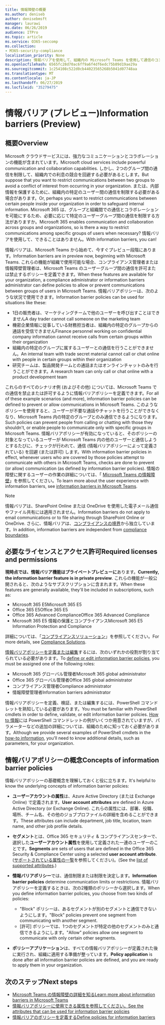 ```yaml
---
title: 情報障壁の概要
ms.author: deniseb
author: denisebmsft
manager: laurawi
ms.date: 06/26/2019
audience: ITPro
ms.topic: article
ms.service: O365-seccomp
ms.collection:
- M365-security-compliance
localization_priority: None
description: 情報バリアを使用して、組織内の Microsoft Teams を使用して通信のコンプライアンスを確保します。
ms.openlocfilehash: 6565fc28d70ac6ff9a6f4df6edc75b89d19ae29a
ms.sourcegitcommit: 1c254108c522d0cb44023565268b5041d07748aa
ms.translationtype: MT
ms.contentlocale: ja-JP
ms.lasthandoff: 06/27/2019
ms.locfileid: "35279475"
---
```

# <a name="information-barriers-preview"></a><span data-ttu-id="b63dc-103">情報バリア (プレビュー)</span><span class="sxs-lookup"><span data-stu-id="b63dc-103">Information barriers (Preview)</span></span>

## <a name="overview"></a><span data-ttu-id="b63dc-104">概要</span><span class="sxs-lookup"><span data-stu-id="b63dc-104">Overview</span></span>

<span data-ttu-id="b63dc-105">Microsoft クラウドサービスには、強力なコミュニケーションとコラボレーションの機能が含まれています。</span><span class="sxs-lookup"><span data-stu-id="b63dc-105">Microsoft cloud services include powerful communication and collaboration capabilities.</span></span> <span data-ttu-id="b63dc-106">しかし、2つのグループ間の通信を制限して、組織内での利息の競合を回避する必要があるとします。</span><span class="sxs-lookup"><span data-stu-id="b63dc-106">But suppose that you want to restrict communications between two groups to avoid a conflict of interest from occurring in your organization.</span></span> <span data-ttu-id="b63dc-107">または、内部情報を保護するために、組織内の特定のユーザー間の通信を制限する必要がある場合があります。</span><span class="sxs-lookup"><span data-stu-id="b63dc-107">Or, perhaps you want to restrict communications between certain people inside your organization in order to safeguard internal information.</span></span> <span data-ttu-id="b63dc-108">Microsoft 365 は、グループと組織間での通信とコラボレーションを可能にするため、必要に応じて特定のユーザーグループ間の通信を制限する方法がありますか。</span><span class="sxs-lookup"><span data-stu-id="b63dc-108">Microsoft 365 enables communication and collaboration across groups and organizations, so is there a way to restrict communications among specific groups of users when necessary?</span></span> <span data-ttu-id="b63dc-109">情報バリアを使用して、できることはありません。</span><span class="sxs-lookup"><span data-stu-id="b63dc-109">With information barriers, you can!</span></span> 

<span data-ttu-id="b63dc-110">情報バリアは、Microsoft Teams から始めて、今すぐプレビュー段階にあります。</span><span class="sxs-lookup"><span data-stu-id="b63dc-110">Information barriers are in preview now, beginning with Microsoft Teams.</span></span> <span data-ttu-id="b63dc-111">これらの機能が組織で使用可能な場合、コンプライアンス管理者または情報障壁管理者は、Microsoft Teams のユーザーグループ間の通信を許可または禁止するポリシーを定義できます。</span><span class="sxs-lookup"><span data-stu-id="b63dc-111">When these features are available for your organization, a compliance administrator or information barriers administrator can define policies to allow or prevent communications between groups of users in Microsoft Teams.</span></span> <span data-ttu-id="b63dc-112">情報バリアポリシーは、次のような状況で使用できます。</span><span class="sxs-lookup"><span data-stu-id="b63dc-112">Information barrier policies can be used for situations like these:</span></span>

- <span data-ttu-id="b63dc-113">1日の販売者は、マーケティングチームで他のユーザーを呼び出すことはできません</span><span class="sxs-lookup"><span data-stu-id="b63dc-113">A day trader cannot call someone on the marketing team</span></span>
- <span data-ttu-id="b63dc-114">機密企業情報に従事している財務担当者は、組織内の特定のグループからの通話を受信できません</span><span class="sxs-lookup"><span data-stu-id="b63dc-114">Finance personnel working on confidential company information cannot receive calls from certain groups within their organization</span></span>
- <span data-ttu-id="b63dc-115">組織内の特定のグループに属するユーザーとの通信を行うことができません。</span><span class="sxs-lookup"><span data-stu-id="b63dc-115">An internal team with trade secret material cannot call or chat online with people in certain groups within their organization</span></span>
- <span data-ttu-id="b63dc-116">研究チームは、製品開発チームとの通話またはオンラインチャットのみを行うことができます。</span><span class="sxs-lookup"><span data-stu-id="b63dc-116">A research team can only call or chat online with a product development team</span></span>

<span data-ttu-id="b63dc-117">これらのすべてのシナリオ例 (およびその他) については、Microsoft Teams での通信を禁止または許可するように情報バリアポリシーを定義できます。</span><span class="sxs-lookup"><span data-stu-id="b63dc-117">For all of these example scenarios (and more), information barrier policies can be defined to prevent or allow communications in Microsoft Teams.</span></span> <span data-ttu-id="b63dc-118">このようなポリシーを使用すると、ユーザーが不要な通話やチャットを行うことができなくなり、Microsoft Teams 内の特定のグループとのみ通信できるようになります。</span><span class="sxs-lookup"><span data-stu-id="b63dc-118">Such policies can prevent people from calling or chatting with those they shouldn't, or enable people to communicate only with specific groups in Microsoft Teams.</span></span> <span data-ttu-id="b63dc-119">情報バリアポリシーが有効になっていると、そのポリシーの対象となっているユーザーが Microsoft Teams 内の他のユーザーと通信しようとするたびに、チェックが行われて、通信 (情報バリアポリシーによって定義されている) を回避 (または許可) します。</span><span class="sxs-lookup"><span data-stu-id="b63dc-119">With information barrier policies in effect, whenever users who are covered by those policies attempt to communicate with others in Microsoft Teams, checks are done to prevent (or allow) communication (as defined by information barrier policies).</span></span> <span data-ttu-id="b63dc-120">情報の障壁に関するユーザーの作業の詳細については、「 [Microsoft Teams の情報障壁](https://docs.microsoft.com/MicrosoftTeams/information-barriers-in-teams)」を参照してください。</span><span class="sxs-lookup"><span data-stu-id="b63dc-120">To learn more about the user experience with information barriers, see [information barriers in Microsoft Teams](https://docs.microsoft.com/MicrosoftTeams/information-barriers-in-teams).</span></span>

> [!NOTE]
> <span data-ttu-id="b63dc-121">情報バリアは、SharePoint Online または OneDrive を使用した電子メール通信やファイル共有には適用されません。</span><span class="sxs-lookup"><span data-stu-id="b63dc-121">Information barriers do not apply to email communications or to file sharing through SharePoint Online or OneDrive.</span></span> <span data-ttu-id="b63dc-122">さらに、情報バリアは、[コンプライアンスの境界](set-up-compliance-boundaries.md)から独立しています。</span><span class="sxs-lookup"><span data-stu-id="b63dc-122">In addition, information barriers are independent from [compliance boundaries](set-up-compliance-boundaries.md).</span></span>

## <a name="required-licenses-and-permissions"></a><span data-ttu-id="b63dc-123">必要なライセンスとアクセス許可</span><span class="sxs-lookup"><span data-stu-id="b63dc-123">Required licenses and permissions</span></span>

<span data-ttu-id="b63dc-124">**現時点では、情報バリア機能はプライベートプレビューに**あります。</span><span class="sxs-lookup"><span data-stu-id="b63dc-124">**Currently, the information barrier feature is in private preview**.</span></span> <span data-ttu-id="b63dc-125">これらの機能が一般公開されると、次のようなサブスクリプションに含まれます。</span><span class="sxs-lookup"><span data-stu-id="b63dc-125">When these features are generally available, they'll be included in subscriptions, such as:</span></span>

- <span data-ttu-id="b63dc-126">Microsoft 365 E5</span><span class="sxs-lookup"><span data-stu-id="b63dc-126">Microsoft 365 E5</span></span>
- <span data-ttu-id="b63dc-127">Office 365 E5</span><span class="sxs-lookup"><span data-stu-id="b63dc-127">Office 365 E5</span></span>
- <span data-ttu-id="b63dc-128">Office 365 Advanced Compliance</span><span class="sxs-lookup"><span data-stu-id="b63dc-128">Office 365 Advanced Compliance</span></span>
- <span data-ttu-id="b63dc-129">Microsoft 365 E5 情報の保護とコンプライアンス</span><span class="sxs-lookup"><span data-stu-id="b63dc-129">Microsoft 365 E5 Information Protection and Compliance</span></span>

<span data-ttu-id="b63dc-130">詳細については、「[コンプライアンスソリューション](https://products.office.com/business/security-and-compliance/compliance-solutions)」を参照してください。</span><span class="sxs-lookup"><span data-stu-id="b63dc-130">For more details, see [Compliance Solutions](https://products.office.com/business/security-and-compliance/compliance-solutions).</span></span>

<span data-ttu-id="b63dc-131">[情報バリアポリシーを定義または編集](information-barriers-policies.md)するには、次のいずれかの役割が割り当てられている必要があります。</span><span class="sxs-lookup"><span data-stu-id="b63dc-131">To [define or edit information barrier policies](information-barriers-policies.md), you must be assigned one of the following roles:</span></span>

- <span data-ttu-id="b63dc-132">Microsoft 365 グローバル管理者</span><span class="sxs-lookup"><span data-stu-id="b63dc-132">Microsoft 365 global administrator</span></span>
- <span data-ttu-id="b63dc-133">Office 365 グローバル管理者</span><span class="sxs-lookup"><span data-stu-id="b63dc-133">Office 365 global administrator</span></span>
- <span data-ttu-id="b63dc-134">コンプライアンス管理者</span><span class="sxs-lookup"><span data-stu-id="b63dc-134">Compliance administrator</span></span>
- <span data-ttu-id="b63dc-135">情報障壁管理者</span><span class="sxs-lookup"><span data-stu-id="b63dc-135">Information barriers administrator</span></span>

<span data-ttu-id="b63dc-136">情報バリアポリシーを定義、検証、または編集するには、PowerShell コマンドレットを熟知している必要があります。</span><span class="sxs-lookup"><span data-stu-id="b63dc-136">You must be familiar with PowerShell cmdlets in order to define, validate, or edit information barrier policies.</span></span> <span data-ttu-id="b63dc-137">[How to 情報](information-barriers-policies.md)には PowerShell コマンドレットの例がいくつか用意されていますが、パラメーターなどの追加の詳細については、組織のために知っておく必要があります。</span><span class="sxs-lookup"><span data-stu-id="b63dc-137">Although we provide several examples of PowerShell cmdlets in the [how-to information](information-barriers-policies.md), you'll need to know additional details, such as parameters, for your organization.</span></span>

## <a name="concepts-of-information-barrier-policies"></a><span data-ttu-id="b63dc-138">情報バリアポリシーの概念</span><span class="sxs-lookup"><span data-stu-id="b63dc-138">Concepts of information barrier policies</span></span>

<span data-ttu-id="b63dc-139">情報バリアポリシーの基礎概念を理解しておくと役に立ちます。</span><span class="sxs-lookup"><span data-stu-id="b63dc-139">It's helpful to know the underlying concepts of information barrier policies:</span></span>

- <span data-ttu-id="b63dc-140">**ユーザーアカウントの属性**は、Azure Active Directory (または Exchange Online) で定義されます。</span><span class="sxs-lookup"><span data-stu-id="b63dc-140">**User account attributes** are defined in Azure Active Directory (or Exchange Online).</span></span> <span data-ttu-id="b63dc-141">これらの属性には、部署、役職、場所、チーム名、その他のジョブプロファイルの詳細を含めることができます。</span><span class="sxs-lookup"><span data-stu-id="b63dc-141">These attributes can include department, job title, location, team name, and other job profile details.</span></span> 

- <span data-ttu-id="b63dc-142">**セグメント**とは、Office 365 セキュリティ & コンプライアンスセンターで、選択した**ユーザーアカウント属性**を使用して定義された一連のユーザーのことです。</span><span class="sxs-lookup"><span data-stu-id="b63dc-142">**Segments** are sets of users that are defined in the Office 365 Security & Compliance Center using a selected **user account attribute**.</span></span> <span data-ttu-id="b63dc-143">([サポートされている属性の一覧](information-barriers-attributes.md)を参照してください)。</span><span class="sxs-lookup"><span data-stu-id="b63dc-143">(See the [list of supported attributes](information-barriers-attributes.md).)</span></span> 

- <span data-ttu-id="b63dc-144">**情報バリアポリシー**では、通信制限または制限を決定します。</span><span class="sxs-lookup"><span data-stu-id="b63dc-144">**Information barrier policies** determine communication limits or restrictions.</span></span> <span data-ttu-id="b63dc-145">情報バリアポリシーを定義するときは、次の2種類のポリシーから選択します。</span><span class="sxs-lookup"><span data-stu-id="b63dc-145">When you define information barrier policies, you choose from two kinds of policies:</span></span>
    - <span data-ttu-id="b63dc-146">"Block" ポリシーは、あるセグメントが別のセグメントと通信できないようにします。</span><span class="sxs-lookup"><span data-stu-id="b63dc-146">"Block" policies prevent one segment from communicating with another segment.</span></span>
    - <span data-ttu-id="b63dc-147">[許可] ポリシーでは、1つのセグメントが特定の他のセグメントのみと通信できるようにします。</span><span class="sxs-lookup"><span data-stu-id="b63dc-147">"Allow" policies allow one segment to communicate with only certain other segments.</span></span>

- <span data-ttu-id="b63dc-148">**ポリシーアプリケーション**は、すべての情報バリアポリシーが定義された後に実行され、組織に適用する準備が整っています。</span><span class="sxs-lookup"><span data-stu-id="b63dc-148">**Policy application** is done after all information barrier policies are defined, and you are ready to apply them in your organization.</span></span>

## <a name="next-steps"></a><span data-ttu-id="b63dc-149">次のステップ</span><span class="sxs-lookup"><span data-stu-id="b63dc-149">Next steps</span></span>

- [<span data-ttu-id="b63dc-150">Microsoft Teams の情報障壁の詳細を知る</span><span class="sxs-lookup"><span data-stu-id="b63dc-150">Learn more about information barriers in Microsoft Teams</span></span>](https://docs.microsoft.com/MicrosoftTeams/information-barriers-in-teams)
- [<span data-ttu-id="b63dc-151">情報バリアポリシーに使用できる属性を参照してください。</span><span class="sxs-lookup"><span data-stu-id="b63dc-151">See the attributes that can be used for information barrier policies</span></span>](information-barriers-attributes.md)
- [<span data-ttu-id="b63dc-152">情報バリアのポリシーを定義する</span><span class="sxs-lookup"><span data-stu-id="b63dc-152">Define policies for information barriers</span></span>](information-barriers-policies.md) 

